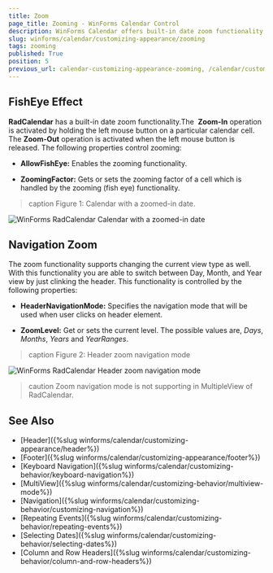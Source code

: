 ```yaml
---
title: Zoom
page_title: Zooming - WinForms Calendar Control
description: WinForms Calendar offers built-in date zoom functionality. 
slug: winforms/calendar/customizing-appearance/zooming
tags: zooming
published: True
position: 5
previous_url: calendar-customizing-appearance-zooming, /calendar/customizing-appearance/zooming
---
```


## FishEye Effect

__RadCalendar__ has a built-in date zoom functionality.The  __Zoom-In__ operation is activated by holding the left mouse button on a particular calendar cell. The __Zoom-Out__ operation is activated when the left mouse button is released. The following properties control zooming:

* __AllowFishEye:__ Enables the zooming functionality.

* __ZoomingFactor:__ Gets or sets the zooming factor of a cell which is handled by the zooming (fish eye) functionality. 

>caption Figure 1: Calendar with a zoomed-in date.

![WinForms RadCalendar Calendar with a zoomed-in date](images/calendar-features-zoom001.png)

## Navigation Zoom

The zoom functionality supports changing the current view type as well. With this functionality you are able to switch between Day, Month, and Year view by just clinking the header. This functionality is controlled by the following properties: 
* __HeaderNavigationMode:__ Specifies the navigation mode that will be used when user clicks on header element.

* __ZoomLevel:__ Get or sets the current level. The possible values are, *Days*, *Months*, *Years* and *YearRanges*.

>caption Figure 2: Header zoom navigation mode

![WinForms RadCalendar Header zoom navigation mode](images/calendar-features-zoom002.gif)

>caution
Zoom navigation mode is not supporting in MultipleView of RadCalendar.
>

## See Also

* [Header]({%slug winforms/calendar/customizing-appearance/header%})
* [Footer]({%slug winforms/calendar/customizing-appearance/footer%})
* [Keyboard Navigation]({%slug  winforms/calendar/customizing-behavior/keyboard-navigation%})
* [MultiView]({%slug winforms/calendar/customizing-behavior/multiview-mode%})
* [Navigation]({%slug winforms/calendar/customizing-behavior/customizing-navigation%})
* [Repeating Events]({%slug winforms/calendar/customizing-behavior/repeating-events%})
* [Selecting Dates]({%slug winforms/calendar/customizing-behavior/selecting-dates%})
* [Column and Row Headers]({%slug winforms/calendar/customizing-behavior/column-and-row-headers%})
